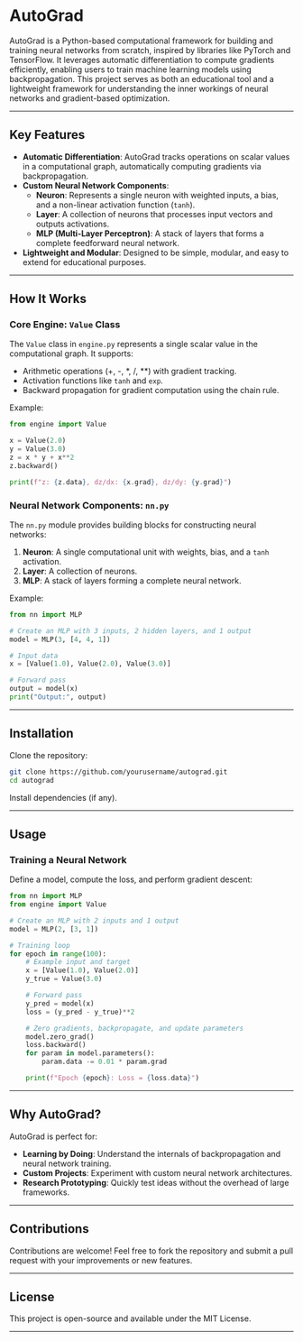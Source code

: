 # AutoGrad

AutoGrad is a Python-based computational framework for building and training neural networks from scratch, inspired by libraries like PyTorch and TensorFlow. It leverages automatic differentiation to compute gradients efficiently, enabling users to train machine learning models using backpropagation. This project serves as both an educational tool and a lightweight framework for understanding the inner workings of neural networks and gradient-based optimization.

---

## Key Features
- **Automatic Differentiation**: AutoGrad tracks operations on scalar values in a computational graph, automatically computing gradients via backpropagation.
- **Custom Neural Network Components**:
  - **Neuron**: Represents a single neuron with weighted inputs, a bias, and a non-linear activation function (`tanh`).
  - **Layer**: A collection of neurons that processes input vectors and outputs activations.
  - **MLP (Multi-Layer Perceptron)**: A stack of layers that forms a complete feedforward neural network.
- **Lightweight and Modular**: Designed to be simple, modular, and easy to extend for educational purposes.

---

## How It Works

### Core Engine: `Value` Class
The `Value` class in `engine.py` represents a single scalar value in the computational graph. It supports:
- Arithmetic operations (+, -, *, /, **) with gradient tracking.
- Activation functions like `tanh` and `exp`.
- Backward propagation for gradient computation using the chain rule.

Example:
```python
from engine import Value

x = Value(2.0)
y = Value(3.0)
z = x * y + x**2
z.backward()

print(f"z: {z.data}, dz/dx: {x.grad}, dz/dy: {y.grad}")
```

### Neural Network Components: `nn.py`
The `nn.py` module provides building blocks for constructing neural networks:
1. **Neuron**: A single computational unit with weights, bias, and a `tanh` activation.
2. **Layer**: A collection of neurons.
3. **MLP**: A stack of layers forming a complete neural network.

Example:
```python
from nn import MLP

# Create an MLP with 3 inputs, 2 hidden layers, and 1 output
model = MLP(3, [4, 4, 1])

# Input data
x = [Value(1.0), Value(2.0), Value(3.0)]

# Forward pass
output = model(x)
print("Output:", output)
```

---

## Installation
Clone the repository:
```bash
git clone https://github.com/yourusername/autograd.git
cd autograd
```

Install dependencies (if any).

---

## Usage

### Training a Neural Network
Define a model, compute the loss, and perform gradient descent:
```python
from nn import MLP
from engine import Value

# Create an MLP with 2 inputs and 1 output
model = MLP(2, [3, 1])

# Training loop
for epoch in range(100):
    # Example input and target
    x = [Value(1.0), Value(2.0)]
    y_true = Value(3.0)

    # Forward pass
    y_pred = model(x)
    loss = (y_pred - y_true)**2

    # Zero gradients, backpropagate, and update parameters
    model.zero_grad()
    loss.backward()
    for param in model.parameters():
        param.data -= 0.01 * param.grad

    print(f"Epoch {epoch}: Loss = {loss.data}")
```

---

## Why AutoGrad?
AutoGrad is perfect for:
- **Learning by Doing**: Understand the internals of backpropagation and neural network training.
- **Custom Projects**: Experiment with custom neural network architectures.
- **Research Prototyping**: Quickly test ideas without the overhead of large frameworks.

---

## Contributions
Contributions are welcome! Feel free to fork the repository and submit a pull request with your improvements or new features.

---

## License
This project is open-source and available under the MIT License.

---

